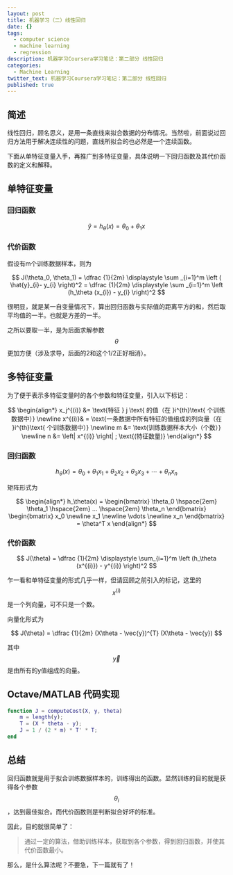 ```yaml
---
layout: post
title: 机器学习（二）线性回归
date: {}
tags:
  - computer science
  - machine learning
  - regression
description: 机器学习Coursera学习笔记：第二部分 线性回归
categories:
  - Machine Learning
twitter_text: 机器学习Coursera学习笔记：第二部分 线性回归
published: true
---
```

## 简述
线性回归，顾名思义，是用一条直线来拟合数据的分布情况。当然啦，前面说过回归方法用于解决连续性的问题，直线所拟合的也必然是一个连续函数。

下面从单特征变量入手，再推广到多特征变量，具体说明一下回归函数及其代价函数的定义和解释。

## 单特征变量

### 回归函数

$$ \hat{y} = h_\theta(x) = \theta_0 + \theta_1 x $$

### 代价函数

假设有m个训练数据样本，则为

$$ J(\theta_0, \theta_1) = \dfrac {1}{2m} \displaystyle \sum _{i=1}^m \left ( \hat{y}_{i}- y_{i} \right)^2  = \dfrac {1}{2m} \displaystyle \sum _{i=1}^m \left (h_\theta (x_{i}) - y_{i} \right)^2 $$

很明显，就是某一自变量情况下，算出回归函数与实际值的距离平方的和，然后取平均值的一半。也就是方差的一半。

之所以要取一半，是为后面求解参数$$\theta$$更加方便（涉及求导，后面的2和这个1/2正好相消）。

## 多特征变量

为了便于表示多特征变量时的各个参数和特征变量，引入以下标记：

$$
\begin{align*}
x_j^{(i)} &= \text{特征 } j \text{ 的值（在 }i^{th}\text{ 个训练数据中）} \newline
x^{(i)}& = \text{一条数据中所有特征的值组成的列向量（在 }i^{th}\text{ 个训练数据中）} \newline
m &= \text{训练数据样本大小（个数）} \newline
n &= \left| x^{(i)} \right| ; \text{(特征数量)} 
\end{align*}
$$

### 回归函数

$$h_\theta (x) = \theta_0 + \theta_1 x_1 + \theta_2 x_2 + \theta_3 x_3 + \cdots + \theta_n x_n$$

矩阵形式为

$$
\begin{align*}
h_\theta(x) =
\begin{bmatrix}
\theta_0 \hspace{2em}  \theta_1 \hspace{2em}  ...  \hspace{2em}  \theta_n
\end{bmatrix}
\begin{bmatrix}
x_0 \newline
x_1 \newline
\vdots \newline
x_n
\end{bmatrix}
= \theta^T x
\end{align*}
$$

### 代价函数

$$ J(\theta) = \dfrac {1}{2m} \displaystyle \sum_{i=1}^m \left (h_\theta (x^{(i)}) - y^{(i)} \right)^2 $$

乍一看和单特征变量的形式几乎一样，但请回顾之前引入的标记，这里的$$x^{(i)}$$是一个列向量，可不只是一个数。

向量化形式为

$$ J(\theta) = \dfrac {1}{2m} (X\theta - \vec{y})^{T} (X\theta - \vec{y}) $$

其中$$\vec{y}$$是由所有的y值组成的向量。

## Octave/MATLAB 代码实现

```matlab
function J = computeCost(X, y, theta)
	m = length(y); 
	T = (X * theta - y);
	J = 1 / (2 * m) * T' * T;
end
```

## 总结

回归函数就是用于拟合训练数据样本的，训练得出的函数。显然训练的目的就是获得各个参数$$\theta_i$$，达到最佳拟合。而代价函数则是判断拟合好坏的标准。

因此，目的就很简单了：

> 通过一定的算法，借助训练样本，获取到各个参数，得到回归函数，并使其代价函数最小。

那么，是什么算法呢？不要急，下一篇就有了！
